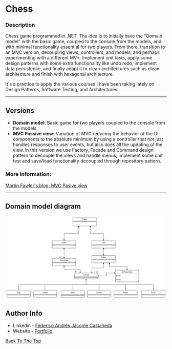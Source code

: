# Chess

### Description
Chess game programmed in .NET. The idea is to initially have the "Domain model" with the basic game, coupled to the console from the models, and with minimal functionality essential for two players. From there, transition to an MVC version, decoupling views, controllers, and models, and perhaps experimenting with a different MV*. Implement unit tests, apply some design patterns with some extra functionality like undo redo, implement data persistence, and finally adapt it to clean architectures such as clean architecture and finish with hexagonal architecture.

It's a practice to apply the various courses I have been taking lately on Design Patterns, Software Testing, and Architectures.


---

## Versions

- **Domain model:** Basic game for two players coupled to the console from the models.
- **MVC Passive view:** Variation of MVC reducing the behavior of the UI components to the absolute minimum by using a controller that not just handles responses to user events, but also does all the updating of the view. In this version we use Factory, Facade and Command design pattern to decouple the views and handle menus, implement some unit test and save/load functionality decoupled through repository pattern.


### More information:
[Martin Fawler's blog: MVC Pasive view](https://martinfowler.com/eaaDev/PassiveScreen.html)

---


## Domain model diagram
![Domain model diagram](./Docs/Chess.Domain_Model.png)


## Author Info

- Linkedin - [Federico Andrés Jácome Castañeda](https://www.linkedin.com/in/federicojacome/)
- Website - [Portfolio](https://federocky.github.io/PersonalWeb/)

[Back To The Top](#Chess)
